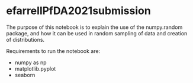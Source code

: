 # efarrellPfDA2021submission

The purpose of this notebook is to explain the use of the numpy.random package, and how it can be used in random sampling of data and creation of distributions. 

Requirements to run the notebook are:
* numpy as np
* matplotlib.pyplot
* seaborn
